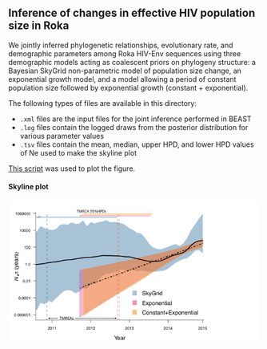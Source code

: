 ## Inference of changes in effective HIV population size in Roka

We jointly inferred phylogenetic relationships, evolutionary rate, and demographic parameters among Roka HIV-Env sequences using three demographic models acting as coalescent priors on phylogeny structure: a Bayesian SkyGrid non-parametric model of population size change, an exponential growth model, and a model allowing a period of constant population size followed by exponential growth (constant + exponential).

The following types of files are available in this directory:
* `.xml` files are the input files for the joint inference performed in BEAST
* `.log` files contain the logged draws from the posterior distribution for various parameter values
* `.tsv` files contain the mean, median, upper HPD, and lower HPD values of Ne used to make the skyline plot

[This script](/roka/Scripts/R_scripts/SkylinePlotCode_roka.R) was used to plot the figure.

#### Skyline plot

![](Skylines_Annotated.png)
